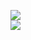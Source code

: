 [![](https://img.shields.io/badge/Made%20With-Github%20Spray-lightgrey.svg?style=for-the-badge&logo=github)](https://github.com/Annihil/github-spray#28250)  
[![](https://i.imgur.com/2DrTn0Z.gif)](https://github.com/Annihil/github-spray)